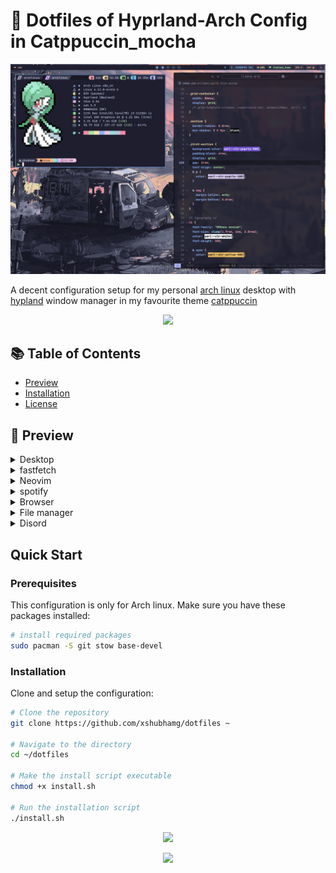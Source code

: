 # 🌟 Dotfiles of Hyprland-Arch Config in Catppuccin_mocha

![Main Image](./assets/preview-fastfetch.png)

A decent configuration setup for my personal [arch linux](https://archlinux.org/) desktop with [hypland](https://hyprland.org/) window manager in my favourite theme [catppuccin](https://github.com/catppuccin/catppuccin)

<p align="center">
    <img src="https://raw.githubusercontent.com/catppuccin/catppuccin/main/assets/palette/macchiato.png"/>
</p>

## 📚 Table of Contents

- [Preview](#👀-preview)
- [Installation](#installation)
- [License](#license)

## 👀 Preview

<details>
    <summary>Desktop</summary>

![Preview-1](./assets/preview-1.png)

</details>

<details>
    <summary>fastfetch</summary>

![Preview-fastfetch](./assets/preview-fastfetch.png)

</details>

<details>
<summary>Neovim</summary>

![Preview-nvim](./assets/preview-nvim.png)

</details>

<details>
    <summary>spotify</summary>

![Preview-spotify](./assets/preview-spotify.png)

</details>
<details>
    <summary>Browser</summary>

![Preview-brave](./assets/preview-brave.png)

</details>

<details>
    <summary>File manager</summary>

![Preview-yazi](./assets/preview-yazi.png)

</details>
<details>
    <summary>Disord</summary>

![Preview-discord](./assets/preview-discord.png)

</details>

## Quick Start

### Prerequisites

This configuration is only for Arch linux. Make sure you have these packages installed:

```zsh
# install required packages
sudo pacman -S git stow base-devel
```

### Installation

Clone and setup the configuration:

```zsh
# Clone the repository
git clone https://github.com/xshubhamg/dotfiles ~

# Navigate to the directory
cd ~/dotfiles

# Make the install script executable
chmod +x install.sh

# Run the installation script
./install.sh
```

<p align="center">
	<img src="https://raw.githubusercontent.com/catppuccin/catppuccin/main/assets/footers/gray0_ctp_on_line.svg?sanitize=true" />
</p>

<p align="center">
	<a href="https://github.com/xshubhamg/xshubhamg/LICENSE"><img src="https://img.shields.io/static/v1.svg?style=for-the-badge&label=License&message=MIT&logoColor=d9e0ee&colorA=363a4f&colorB=b7bdf8"/></a>
</p>
